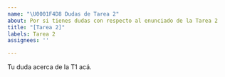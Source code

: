 ```yaml
---
name: "\U0001F4D8 Dudas de Tarea 2"
about: Por si tienes dudas con respecto al enunciado de la Tarea 2
title: "[Tarea 2]"
labels: Tarea 2
assignees: ''

---
```


Tu duda acerca de la T1 acá.
